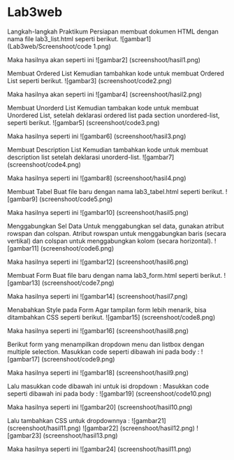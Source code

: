 # Lab3web

Langkah-langkah Praktikum
Persiapan membuat dokumen HTML dengan nama file lab3_list.html seperti berikut.
![gambar1](Lab3web/Screenshoot/code 1.png)

Maka hasilnya akan seperti ini
![gambar2] (screenshoot/hasil1.png)

Membuat Ordered List
Kemudian tambahkan kode untuk membuat Ordered List seperti berikut.
![gambar3] (screenshoot/code2.png)

Maka hasilnya akan seperti ini
![gambar4] (screenshoot/hasil2.png)

Membuat Unorderd List
Kemudian tambakan kode  untuk  membuat  Unordered List,  setelah  deklarasi ordered list  pada section unordered-list, seperti berikut.
![gambar5] (screenshoot/code3.png)

Maka hasilnya seperti ini 
![gambar6] (screenshoot/hasil3.png)

Membuat Description List
Kemudian tambahkan kode untuk membuat description list setelah deklarasi unorderd-list.
![gambar7] (screenshoot/code4.png)

Maka hasilnya seperti ini 
![gambar8] (screenshoot/hasil4.png)

Membuat Tabel
Buat file baru dengan nama lab3_tabel.html seperti berikut.
![gambar9] (screenshoot/code5.png)

Maka hasilnya seperti ini 
![gambar10] (screenshoot/hasil5.png)

Menggabungkan Sel Data
Untuk menggabungkan sel data, gunakan atribut rowspan dan colspan. Atribut rowspan untuk menggabungkan baris (secara vertikal) dan colspan untuk menggabungkan kolom (secara horizontal).
![gambar11] (screenshoot/code6.png)

Maka hasilnya seperti ini 
![gambar12] (screenshoot/hasil6.png)

Membuat Form
Buat file baru dengan nama lab3_form.html seperti berikut.
![gambar13] (screenshoot/code7.png)

Maka hasilnya seperti ini 
![gambar14] (screenshoot/hasil7.png)

Menabahkan Style pada Form
Agar tampilan form lebih menarik, bisa ditambahkan CSS seperti berikut.
![gambar15] (screenshoot/code8.png)

Maka hasilnya seperti ini 
![gambar16] (screenshoot/hasil8.png)

Berikut form yang menampilkan dropdown menu dan listbox dengan multiple selection.
Masukkan code seperti dibawah ini pada body :
![gambar17] (screenshoot/code9.png)

Maka hasilnya seperti ini 
![gambar18] (screenshoot/hasil9.png)

Lalu masukkan code dibawah ini untuk isi dropdown :
Masukkan code seperti dibawah ini pada body :
![gambar19] (screenshoot/code10.png)

Maka hasilnya seperti ini 
![gambar20] (screenshoot/hasil10.png)

Lalu tambahkan CSS untuk dropdownnya :
![gambar21] (screenshoot/hasil11.png)
![gambar22] (screenshoot/hasil12.png)
![gambar23] (screenshoot/hasil13.png)

Maka hasilnya seperti ini 
![gambar24] (screenshoot/hasil11.png)